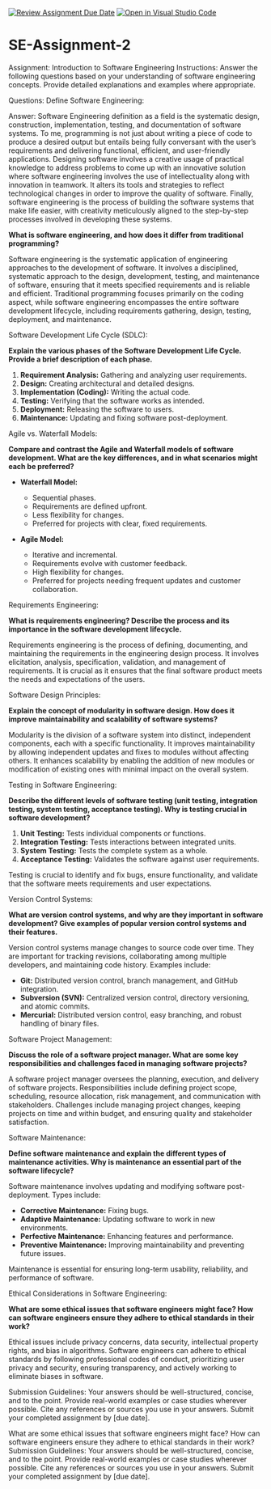 [![Review Assignment Due Date](https://classroom.github.com/assets/deadline-readme-button-24ddc0f5d75046c5622901739e7c5dd533143b0c8e959d652212380cedb1ea36.svg)](https://classroom.github.com/a/-ucQIGTc)
[![Open in Visual Studio Code](https://classroom.github.com/assets/open-in-vscode-718a45dd9cf7e7f842a935f5ebbe5719a5e09af4491e668f4dbf3b35d5cca122.svg)](https://classroom.github.com/online_ide?assignment_repo_id=15232745&assignment_repo_type=AssignmentRepo)
# SE-Assignment-2
Assignment: Introduction to Software Engineering
Instructions:
Answer the following questions based on your understanding of software engineering concepts. Provide detailed explanations and examples where appropriate.

Questions:
Define Software Engineering:

Answer:
 Software Engineering definition as a field is the systematic design, construction, implementation, testing, and documentation of software systems. To me, programming is not just about writing a piece of code to produce a desired output but entails being fully conversant with the user’s requirements and delivering functional, efficient, and user-friendly applications. Designing software involves a creative usage of practical knowledge to address problems to come up with an innovative solution where software engineering involves the use of intellectuality along with innovation in teamwork. It alters its tools and strategies to reflect technological changes in order to improve the quality of software. Finally, software engineering is the process of building the software systems that make life easier, with creativity meticulously aligned to the step-by-step processes involved in developing these systems.

**What is software engineering, and how does it differ from traditional programming?**

Software engineering is the systematic application of engineering approaches to the development of software. It involves a disciplined, systematic approach to the design, development, testing, and maintenance of software, ensuring that it meets specified requirements and is reliable and efficient. Traditional programming focuses primarily on the coding aspect, while software engineering encompasses the entire software development lifecycle, including requirements gathering, design, testing, deployment, and maintenance.

Software Development Life Cycle (SDLC):

**Explain the various phases of the Software Development Life Cycle. Provide a brief description of each phase.**

1. **Requirement Analysis:** Gathering and analyzing user requirements.
2. **Design:** Creating architectural and detailed designs.
3. **Implementation (Coding):** Writing the actual code.
4. **Testing:** Verifying that the software works as intended.
5. **Deployment:** Releasing the software to users.
6. **Maintenance:** Updating and fixing software post-deployment.

Agile vs. Waterfall Models:

**Compare and contrast the Agile and Waterfall models of software development. What are the key differences, and in what scenarios might each be preferred?**

- **Waterfall Model:**
  - Sequential phases.
  - Requirements are defined upfront.
  - Less flexibility for changes.
  - Preferred for projects with clear, fixed requirements.

- **Agile Model:**
  - Iterative and incremental.
  - Requirements evolve with customer feedback.
  - High flexibility for changes.
  - Preferred for projects needing frequent updates and customer collaboration.

Requirements Engineering:

**What is requirements engineering? Describe the process and its importance in the software development lifecycle.**

Requirements engineering is the process of defining, documenting, and maintaining the requirements in the engineering design process. It involves elicitation, analysis, specification, validation, and management of requirements. It is crucial as it ensures that the final software product meets the needs and expectations of the users.

Software Design Principles:

**Explain the concept of modularity in software design. How does it improve maintainability and scalability of software systems?**

Modularity is the division of a software system into distinct, independent components, each with a specific functionality. It improves maintainability by allowing independent updates and fixes to modules without affecting others. It enhances scalability by enabling the addition of new modules or modification of existing ones with minimal impact on the overall system.

Testing in Software Engineering:

**Describe the different levels of software testing (unit testing, integration testing, system testing, acceptance testing). Why is testing crucial in software development?**

1. **Unit Testing:** Tests individual components or functions.
2. **Integration Testing:** Tests interactions between integrated units.
3. **System Testing:** Tests the complete system as a whole.
4. **Acceptance Testing:** Validates the software against user requirements.

Testing is crucial to identify and fix bugs, ensure functionality, and validate that the software meets requirements and user expectations.

Version Control Systems:

**What are version control systems, and why are they important in software development? Give examples of popular version control systems and their features.**

Version control systems manage changes to source code over time. They are important for tracking revisions, collaborating among multiple developers, and maintaining code history. Examples include:
- **Git:** Distributed version control, branch management, and GitHub integration.
- **Subversion (SVN):** Centralized version control, directory versioning, and atomic commits.
- **Mercurial:** Distributed version control, easy branching, and robust handling of binary files.

Software Project Management:

**Discuss the role of a software project manager. What are some key responsibilities and challenges faced in managing software projects?**

A software project manager oversees the planning, execution, and delivery of software projects. Responsibilities include defining project scope, scheduling, resource allocation, risk management, and communication with stakeholders. Challenges include managing project changes, keeping projects on time and within budget, and ensuring quality and stakeholder satisfaction.

Software Maintenance:

**Define software maintenance and explain the different types of maintenance activities. Why is maintenance an essential part of the software lifecycle?**

Software maintenance involves updating and modifying software post-deployment. Types include:
- **Corrective Maintenance:** Fixing bugs.
- **Adaptive Maintenance:** Updating software to work in new environments.
- **Perfective Maintenance:** Enhancing features and performance.
- **Preventive Maintenance:** Improving maintainability and preventing future issues.

Maintenance is essential for ensuring long-term usability, reliability, and performance of software.

Ethical Considerations in Software Engineering:

**What are some ethical issues that software engineers might face? How can software engineers ensure they adhere to ethical standards in their work?**

Ethical issues include privacy concerns, data security, intellectual property rights, and bias in algorithms. Software engineers can adhere to ethical standards by following professional codes of conduct, prioritizing user privacy and security, ensuring transparency, and actively working to eliminate biases in software.

Submission Guidelines:
Your answers should be well-structured, concise, and to the point.
Provide real-world examples or case studies wherever possible.
Cite any references or sources you use in your answers.
Submit your completed assignment by [due date].

What are some ethical issues that software engineers might face? How can software engineers ensure they adhere to ethical standards in their work?
Submission Guidelines:
Your answers should be well-structured, concise, and to the point.
Provide real-world examples or case studies wherever possible.
Cite any references or sources you use in your answers.
Submit your completed assignment by [due date].
